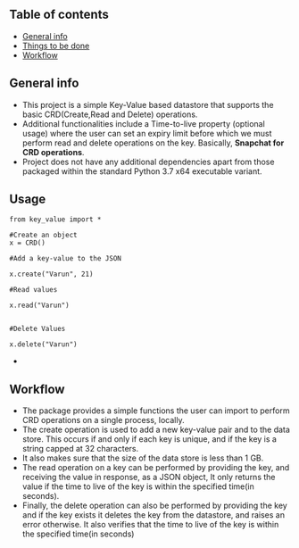 ## Table of contents
* [General info](#general-info)
* [Things to be done](#things-to-be-done)
* [Workflow](#workflow)

## General info
* This project is a simple Key-Value based datastore that supports the basic CRD(Create,Read and Delete) operations.
* Additional functionalities include a Time-to-live property (optional usage) where the user can set an expiry limit before which we must perform read and delete operations on the key. Basically, **Snapchat for CRD operations**. 
* Project does not have any additional dependencies apart from those packaged within the standard Python 3.7 x64 executable variant. 

## Usage
```
from key_value import *

#Create an object 
x = CRD()

#Add a key-value to the JSON

x.create("Varun", 21)

#Read values 

x.read("Varun")


#Delete Values

x.delete("Varun")
```
* 

## Workflow
* The package provides a simple functions the user can import to perform CRD operations on a single process, locally. 
* The create operation is used to add a new key-value pair and to the data store. This occurs if and only if each key is unique, and if the key is a string capped at 32 characters.
* It also makes sure that the size of the data store is less than 1 GB.
* The read operation on a key can be performed by providing the key, and receiving the value in response, as a JSON object, It only returns the value if the time to live of the key is within the specified time(in seconds). 
* Finally, the delete operation can also be performed by providing the key and if the key exists it deletes the key from the datastore, and raises an error otherwise. It also verifies that the time to live of the key is within the specified time(in seconds)
